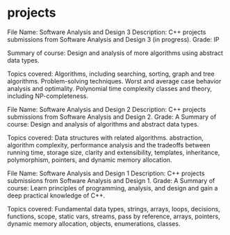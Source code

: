 # projects

File Name: Software Analysis and Design 3
Description: C++ projects submissions from Software Analysis and Design 3 (in progress).
Grade: IP

Summary of course:  Design and analysis of more algorithms using abstract data types. 

Topics covered:     Algorithms, including searching, sorting, graph and tree algorithms. Problem-solving techniques. 
                    Worst and average case behavior analysis and optimality. Polynomial time complexity classes and theory,
                    including NP-completeness.
                    
File Name: Software Analysis and Design 2
Description: C++ projects submissions from Software Analysis and Design 2.
Grade: A
Summary of course:  Design and analysis of algorithms and abstract data types. 

Topics covered:     Data structures with related algorithms. abstraction, algorithm complexity, performance analysis and the
                    tradeoffs between running time, storage size, clarity and extensibility, templates, inheritance, polymorphism,
                    pointers, and dynamic memory allocation.

File Name: Software Analysis and Design 1
Description: C++ projects submissions from Software Analysis and Design 1.
Grade: A
Summary of course:  Learn principles of programming, analysis, and design and gain a deep practical knowledge of C++. 

Topics covered:     Fundamental data types, strings, arrays, loops, decisions, functions, scope, static vars, streams, pass by
                    reference, arrays, pointers, dynamic memory allocation, objects, enumerations, classes.
                    
